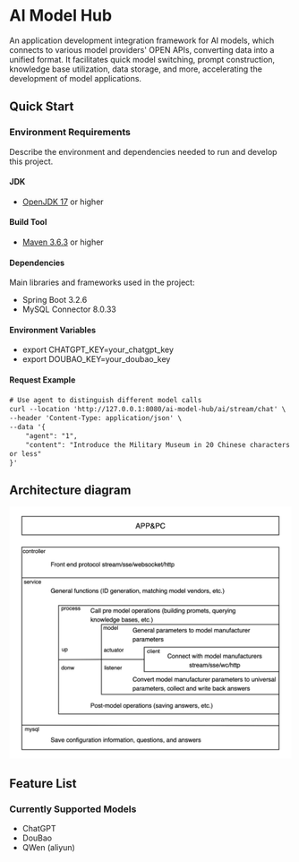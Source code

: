 # AI Model Hub

An application development integration framework for AI models, which connects to various model providers' OPEN APIs, converting data into a unified format. It facilitates quick model switching, prompt construction, knowledge base utilization, data storage, and more, accelerating the development of model applications.

## Quick Start

### Environment Requirements

Describe the environment and dependencies needed to run and develop this project.

#### JDK

- [OpenJDK 17](https://openjdk.java.net/projects/jdk/17/) or higher

#### Build Tool

- [Maven 3.6.3](https://maven.apache.org/download.cgi) or higher

#### Dependencies

Main libraries and frameworks used in the project:

- Spring Boot 3.2.6
- MySQL Connector 8.0.33

#### Environment Variables

- export CHATGPT_KEY=your_chatgpt_key
- export DOUBAO_KEY=your_doubao_key

#### Request Example

```shell
# Use agent to distinguish different model calls
curl --location 'http://127.0.0.1:8080/ai-model-hub/ai/stream/chat' \
--header 'Content-Type: application/json' \
--data '{
    "agent": "1",
    "content": "Introduce the Military Museum in 20 Chinese characters or less"
}'
```

## Architecture diagram

![image](https://github.com/Jindou2018/image/raw/master/ai-model-hub/%E6%9E%B6%E6%9E%842024-07-08-17-54-29.png)

## Feature List

### Currently Supported Models

- ChatGPT
- DouBao
- QWen (aliyun)